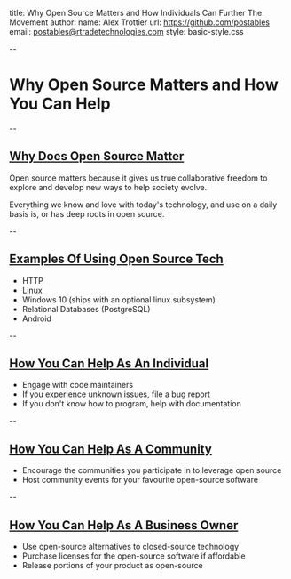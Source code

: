 title: Why Open Source Matters and How Individuals Can Further The Movement
author:
   name: Alex Trottier
   url: https://github.com/postables
   email: postables@rtradetechnologies.com
style: basic-style.css

--

# Why Open Source Matters and How You Can Help

--

## <u> Why Does Open Source Matter </u>

Open source matters because it gives us true collaborative freedom to explore and develop new ways to help society evolve.

Everything we know and love with today's technology, and use on a daily basis is, or has deep roots in open source. 

-- 

## <u> Examples Of Using Open Source Tech </u>

* HTTP
* Linux
* Windows 10 (ships with an optional linux subsystem)
* Relational Databases (PostgreSQL)
* Android

-- 

## <u> How You Can Help As An Individual </u>

* Engage with code maintainers
* If you experience unknown issues, file a bug report
* If you don't know how to program, help with documentation

-- 

## <u> How You Can Help As A Community </u>

* Encourage the communities you participate in to leverage open source
* Host community events for your favourite open-source software

--

## <u> How You Can Help As A Business Owner </u>

* Use open-source alternatives to closed-source technology
* Purchase licenses for the open-source software if affordable
* Release portions of your product as open-source